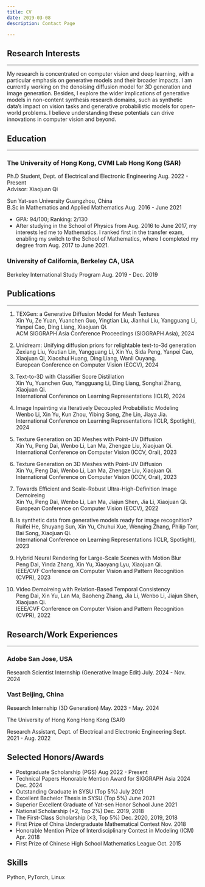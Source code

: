 ```yaml
---
title: CV
date: 2019-03-08
description: Contact Page

---
```



## Research Interests
<hr />

My research is concentrated on computer vision and deep learning, with a particular emphasis on generative
models and their broader impacts. I am currently working on the denoising diffusion model for 3D generation
and image generation. Besides, I explore the wider implications of generative models in non-content synthesis
research domains, such as synthetic data’s impact on vision tasks and generative probabilistic models for
open-world problems. I believe understanding these potentials can drive innovations in computer vision and
beyond.


## Education
<hr />

### The University of Hong Kong, CVMI Lab Hong Kong (SAR)  <br/>
Ph.D Student, Dept. of Electrical and Electronic Engineering Aug. 2022 - Present  <br/>
Advisor: Xiaojuan Qi

Sun Yat-sen University Guangzhou, China <br/>
B.Sc in Mathematics and Applied Mathematics Aug. 2016 - June 2021 <br/>

* GPA: 94/100; Ranking: 2/130
* After studying in the School of Physics from Aug. 2016 to June 2017, my interests led me to Mathematics.
I ranked first in the transfer exam, enabling my switch to the School of Mathematics, where I completed
my degree from Aug. 2017 to June 2021.

### University of California, Berkeley CA, USA

Berkeley International Study Program Aug. 2019 - Dec. 2019


## Publications
<hr />

1. TEXGen: a Generative Diffusion Model for Mesh Textures<br />
Xin Yu, Ze Yuan, Yuanchen Guo, Yingtian Liu, Jianhui Liu, Yangguang Li, Yanpei Cao, Ding Liang,
Xiaojuan Qi. <br />ACM SIGGRAPH Asia Conference Proceedings (SIGGRAPH Asia), 2024

2. Unidream: Unifying diffusion priors for relightable text-to-3d generation  <br />
Zexiang Liu, Youtian Lin, Yangguang Li, Xin Yu, Sida Peng, Yanpei Cao, Xiaojuan Qi, Xiaoshui Huang,
Ding Liang, Wanli Ouyang. <br />
European Conference on Computer Vision (ECCV), 2024

3. Text-to-3D with Classifier Score Distillation <br />
Xin Yu, Yuanchen Guo, Yangguang Li, Ding Liang, Songhai Zhang, Xiaojuan Qi. <br />
International Conference on Learning Representations (ICLR), 2024

4. Image Inpainting via Iteratively Decoupled Probabilistic Modeling <br />
Wenbo Li, Xin Yu, Kun Zhou, Yibing Song, Zhe Lin, Jiaya Jia.<br />
International Conference on Learning Representations (ICLR, Spotlight), 2024

5. Texture Generation on 3D Meshes with Point-UV Diffusion <br />
Xin Yu, Peng Dai, Wenbo Li, Lan Ma, Zhengze Liu, Xiaojuan Qi. <br />
International Conference on Computer Vision (ICCV, Oral), 2023

5. Texture Generation on 3D Meshes with Point-UV Diffusion<br />
Xin Yu, Peng Dai, Wenbo Li, Lan Ma, Zhengze Liu, Xiaojuan Qi.<br />
International Conference on Computer Vision (ICCV, Oral), 2023

6. Towards Efficient and Scale-Robust Ultra-High-Definition Image Demoireing<br />
Xin Yu, Peng Dai, Wenbo Li, Lan Ma, Jiajun Shen, Jia Li, Xiaojuan Qi.<br />
European Conference on Computer Vision (ECCV), 2022

7. Is synthetic data from generative models ready for image recognition?<br />
Ruifei He, Shuyang Sun, Xin Yu, Chuhui Xue, Wenqing Zhang, Philip Torr, Bai Song, Xiaojuan Qi.<br />
International Conference on Learning Representations (ICLR, Spotlight), 2023

8. Hybrid Neural Rendering for Large-Scale Scenes with Motion Blur<br />
Peng Dai, Yinda Zhang, Xin Yu, Xiaoyang Lyu, Xiaojuan Qi.<br />
IEEE/CVF Conference on Computer Vision and Pattern Recognition (CVPR), 2023

9. Video Demoireing with Relation-Based Temporal Consistency<br />
Peng Dai, Xin Yu, Lan Ma, Baoheng Zhang, Jia Li, Wenbo Li, Jiajun Shen, Xiaojuan Qi.<br />
IEEE/CVF Conference on Computer Vision and Pattern Recognition (CVPR), 2022

## Research/Work Experiences
<hr />

### Adobe   San Jose, USA 

Research Scientist Internship (Generative Image Edit)  July. 2024 - Nov. 2024


### Vast Beijing, China

Research Internship (3D Generation) May. 2023 - May. 2024

The University of Hong Kong  Hong Kong (SAR)

Research Assistant, Dept. of Electrical and Electronic Engineering   Sept. 2021 - Aug. 2022

## Selected Honors/Awards 

*  Postgraduate Scholarship (PGS)  Aug 2022 - Present
*  Technical Papers Honorable Mention Award for SIGGRAPH Asia 2024   Dec. 2024
*  Outstanding Graduate in SYSU (Top 5%)  July 2021
*  Excellent Bachelor Thesis in SYSU (Top 5%) June 2021
*  Superior Excellent Graduate of Yat-sen Honor School   June 2021
*  National Scholarship (×2, Top 2%)  Dec. 2019, 2018
*   The First-Class Scholarship (×3, Top 5%)  Dec. 2020, 2019, 2018
*   First Prize of China Undergraduate Mathematical Contest   Nov. 2018
*   Honorable Mention Prize of Interdisciplinary Contest in Modeling (ICM)  Apr. 2018 
*   First Prize of Chinese High School Mathematics League Oct. 2015 




## Skills

Python, PyTorch, Linux


